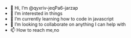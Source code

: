 - 👋 Hi, I’m @qyxriv-jeqPa6-jarzap
- 👀 I’m interested in things
- 🌱 I’m currently learning how to code in javascript
- 💞️ I’m looking to collaborate on anything I can help with
- 📫 How to reach me,no

<!---
qyxriv-jeqPa6-jarzap/qyxriv-jeqPa6-jarzap is a ✨ special ✨ repository because its `README.md` (this file) appears on your GitHub profile.
You can click the Preview link to take a look at your changes.
--->
